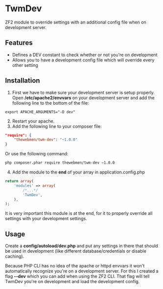 TwmDev
======

ZF2 module to override settings with an additional config file when on development server.

Features
------------
* Defines a DEV constant to check whether or not you're on development
* Allows you to have a development config file which will override every other setting

Installation
------------

1. First we have to make sure your development server is setup properly.
Open **/etc/apache2/envvars** on your development server and add the following line to the bottom of the file:

  ```
  export APACHE_ARGUMENTS="-D dev"
  ```

2. Restart your apache.
3. Add the following line to your composer file:

  ```json
  "require": {
      "thewebmen/twm-dev": "~1.0.0"
  }
  ```
  
  Or use the following command:
  ```sh
  php composer.phar require thewebmen/twm-dev ~1.0.0
  ```
  
4. Add the module to the **end** of your array in application.config.php
  ```php
  return array(
      'modules' => array(
          /*...*/
          'TwmDev',
      ),
  );
  ```
  It is very important this module is at the end, for it to properly override all settings with your development settings.

Usage
------------

Create a **config/autoload/dev.php** and put any settings in there that should be used in development (like different database/credentials or disable caching).

Because PHP CLI has no idea of the apache or httpd envvars it won't automatically recognize you're on a development server. For this I created a flag **--dev** which you can add when using the ZF2 CLI.
That flag will tell TwmDev you're on development and load the development config.

